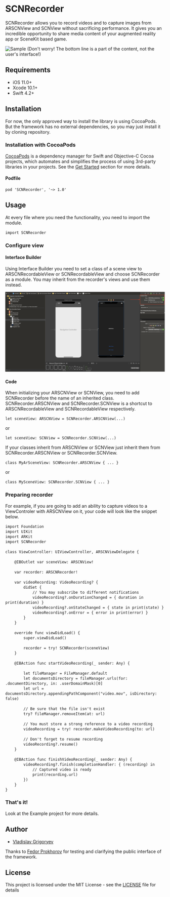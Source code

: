 # SCNRecorder

SCNRecorder allows you to record videos and to capture images from ARSCNView and SCNView without sacrificing performance. It gives you an incredible opportunity to share media content of your augmented reality app or SceneKit based game.

![Sample](/images/sample.gif?raw=true )
(Don't worry! The bottom line is a part of the content, not the user's interface!)

## Requirements

- iOS 11.0+
- Xcode 10.1+
- Swift 4.2+

## Installation

For now, the only approved way to install the library is using CocoaPods.
But the framework has no external dependencies, so you may just install it by cloning repository.

### Installation with CocoaPods

[CocoaPods](http://cocoapods.org/)  is a dependency manager for Swift and Objective-C Cocoa projects, which automates and simplifies the process of using 3rd-party libraries in your projects. See the [Get Started](https://cocoapods.org/#get_started) section for more details.

#### Podfile
```
pod 'SCNRecorder', '~> 1.0'
```

## Usage

At every file where you need the functionality, you need to import the module.

```
import SCNRecorder
```

### Configure view

#### Interface Builder

Using Interface Builder you need to set a class of a scene view to ARSCNRecordableView or SCNRecordableView and choose SCNRecorder as a module. 
You may inherit from the recorder's views and use them instead.

![SCNRecorder IB integration](/images/InterfaceBuilder.png?raw=true )

#### Code

When initializing your ARSCNView or SCNView, you need to add SCNRecorder before the name of an inherited class.
SCNRecorder.ARSCNView and SCNRecorder.SCNView is a shortcut to ARSCNRecordableView and SCNRecordableView respectively.

```
let sceneView: ARSCNView = SCNRecorder.ARSCNView(...)
```
or 

```
let sceneView: SCNView = SCNRecorder.SCNView(...)
```

If your classes inherit from ARSCNView or SCNView just inherit them from SCNRecorder.ARSCNView or SCNRecorder.SCNView.

```
class MyArSceneView: SCNRecorder.ARSCNView { ... }
```
or

```
class MySceneView: SCNRecorder.SCNView { ... }
```

### Preparing recorder

For example, if you are going to add an ability to capture videos to a ViewControler with ARSCNView on it, your code will look like the snippet below.

```
import Foundation
import UIKit
import ARKit
import SCNRecorder

class ViewController: UIViewController, ARSCNViewDelegate {

    @IBOutlet var sceneView: ARSCNView!
    
    var recorder: ARSCNRecorder!
    
    var videoRecording: VideoRecording? {
        didSet {
            // You may subscribe to different notifications
            videoRecording?.onDurationChanged = { duration in print(duration) }
            videoRecording?.onStateChanged = { state in print(state) }
            videoRecording?.onError = { error in print(error) }
        }
    } 
    
    override func viewDidLoad() {
        super.viewDidLoad()
        
        recorder = try! SCNRecorder(sceneView)
    }
    
    @IBAction func startVideoRecording(_ sender: Any) {

        let fileManager = FileManager.default
        let documentsDirectory = fileManager.urls(for: .documentDirectory, in: .userDomainMask)[0]
        let url = documentsDirectory.appendingPathComponent("video.mov", isDirectory: false)
        
        // Be sure that the file isn't exist
        try? fileManager.removeItem(at: url)

        // You must store a strong reference to a video recording
        videoRecording = try! recorder.makeVideoRecording(to: url)
        
        // Don't forget to resume recording
        videoRecording?.resume()
    }
    
    @IBAction func finishVideoRecording(_ sender: Any) {
        videoRecording?.finish(completionHandler: { (recording) in
            // Captured video is ready
            print(recording.url)
        })
    }
}
```

### That's it!

Look at the Example project for more details.

## Author

- [Vladislav Grigoryev](https://github.com/v-grigoriev)

Thanks to [Fedor Prokhorov](https://github.com/prokhorovxo) for testing and clarifying the public interface of the framework.

## License

This project is licensed under the MIT License - see the [LICENSE](LICENSE) file for details
